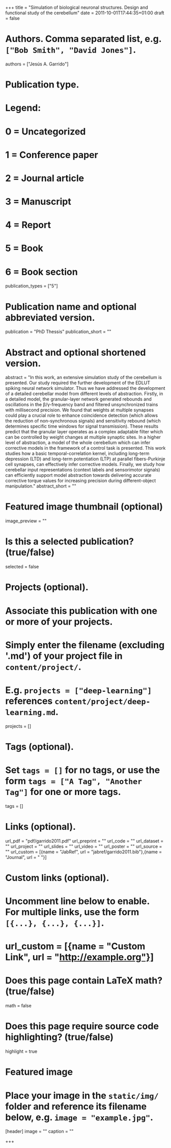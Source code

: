 +++
title = "Simulation of biological neuronal structures. Design and functional study of the cerebellum"
date = 2011-10-01T17:44:35+01:00
draft = false

# Authors. Comma separated list, e.g. `["Bob Smith", "David Jones"]`.
authors = ["Jesús A. Garrido"]

# Publication type.
# Legend:
# 0 = Uncategorized
# 1 = Conference paper
# 2 = Journal article
# 3 = Manuscript
# 4 = Report
# 5 = Book
# 6 = Book section
publication_types = ["5"]

# Publication name and optional abbreviated version.
publication = "PhD Thessis"
publication_short = ""

# Abstract and optional shortened version.
abstract = "In this work, an extensive simulation study of the cerebellum is presented. Our study required the further development of the EDLUT spiking neural network simulator. Thus we have addressed the development of a detailed cerebellar model from different levels of abstraction. Firstly, in a detailed model, the granular-layer network generated rebounds and oscillations in the β/γ-frequency band and filtered unsynchronized trains with millisecond precision. We found that weights at multiple synapses could play a crucial role to enhance coincidence detection (which allows the reduction of non-synchronous signals) and sensitivity rebound (which determines specific time windows for signal transmission). These results predict that the granular layer operates as a complex adaptable filter which can be controlled by weight changes at multiple synaptic sites. In a higher level of abstraction, a model of the whole cerebellum which can infer corrective models in the framework of a control task is presented. This work studies how a basic temporal-correlation kernel, including long-term depression (LTD) and long-term potentiation (LTP) at parallel fibers-Purkinje cell synapses, can effectively infer corrective models. Finally, we study how cerebellar input representations (context labels and sensorimotor signals) can efficiently support model abstraction towards delivering accurate corrective torque values for increasing precision during different-object manipulation."
abstract_short = ""

# Featured image thumbnail (optional)
image_preview = ""

# Is this a selected publication? (true/false)
selected = false

# Projects (optional).
#   Associate this publication with one or more of your projects.
#   Simply enter the filename (excluding '.md') of your project file in `content/project/`.
#   E.g. `projects = ["deep-learning"]` references `content/project/deep-learning.md`.
projects = []

# Tags (optional).
#   Set `tags = []` for no tags, or use the form `tags = ["A Tag", "Another Tag"]` for one or more tags.
tags = []

# Links (optional).
url_pdf = "pdf/garrido2011.pdf"
url_preprint = ""
url_code = ""
url_dataset = ""
url_project = ""
url_slides = ""
url_video = ""
url_poster = ""
url_source = ""
url_custom = [{name = "JabRef", url = "jabref/garrido2011.bib"},{name = "Journal", url = " "}]

# Custom links (optional).
#   Uncomment line below to enable. For multiple links, use the form `[{...}, {...}, {...}]`.
# url_custom = [{name = "Custom Link", url = "http://example.org"}]

# Does this page contain LaTeX math? (true/false)
math = false

# Does this page require source code highlighting? (true/false)
highlight = true

# Featured image
# Place your image in the `static/img/` folder and reference its filename below, e.g. `image = "example.jpg"`.
[header]
image = ""
caption = ""

+++

